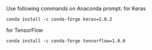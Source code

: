 Use following commands on Anaconda prompt: 
for Keras
```
conda install -c conda-forge keras=2.0.2 
```
for TensorFlow 
```
conda install -c conda-forge tensorflow=1.0.0
```
